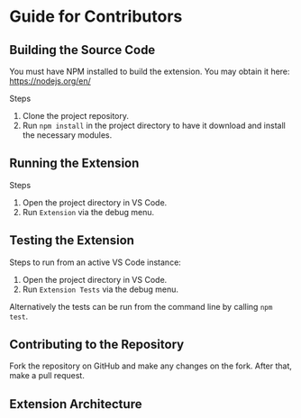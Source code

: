 # Guide for Contributors

## Building the Source Code

You must have NPM installed to build the extension. You may obtain it here: https://nodejs.org/en/

Steps

1. Clone the project repository.
2. Run `npm install` in the project directory to have it download and install the necessary modules.

## Running the Extension

Steps

1. Open the project directory in VS Code.
2. Run `Extension` via the debug menu.

## Testing the Extension

Steps to run from an active VS Code instance:

1. Open the project directory in VS Code.
2. Run `Extension Tests` via the debug menu.

Alternatively the tests can be run from the command line by calling `npm test`.

## Contributing to the Repository

Fork the repository on GitHub and make any changes on the fork. After that, make a pull request.

## Extension Architecture



